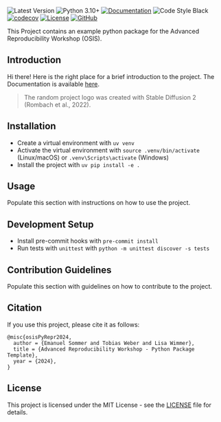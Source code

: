  ![Latest Version](https://img.shields.io/badge/version-0.1.0-g)
 ![Python 3.10+](https://img.shields.io/badge/python-3.10%2C%203.11%2C%203.12-blue?logo=python)
 [![Documentation](https://img.shields.io/badge/documentation-view-blue?logo=read-the-docs)](https://datascience-lmu.github.io/osis_python_repro/)
 ![Code Style Black](https://img.shields.io/badge/code%20style-black-black)
 [![codecov](https://codecov.io/gh/DataScience-LMU/osis_python_repro/graph/badge.svg?token=DTLY6DO9OG)](https://codecov.io/gh/DataScience-LMU/osis_python_repro)
 [![License](https://img.shields.io/badge/license-MIT-green)](LICENSE)
 [![GitHub](https://img.shields.io/badge/GitHub-View%20on%20GitHub-lightgrey?logo=github)](https://github.com/DataScience-LMU/osis_python_repro)

This Project contains an example python package for the Advanced Reproducibility Workshop (OSIS).

##  Introduction

Hi there! Here is the right place for a brief introduction to the project. The Documentation is available [here](https://datascience-lmu.github.io/osis_python_repro/).

> The random project logo was created with Stable Diffusion 2 (Rombach et al., 2022).

## Installation

- Create a virtual environment with `uv venv`
- Activate the virtual environment with `source .venv/bin/activate` (Linux/macOS) or `.venv\Scripts\activate` (Windows)
- Install the project with `uv pip install -e .`

## Usage

Populate this section with instructions on how to use the project.

## Development Setup

- Install pre-commit hooks with `pre-commit install`
- Run tests with `unittest` with `python -m unittest discover -s tests`


## Contribution Guidelines

Populate this section with guidelines on how to contribute to the project.

## Citation

If you use this project, please cite it as follows:

```
@misc{osisPyRepr2024,
  author = {Emanuel Sommer and Tobias Weber and Lisa Wimmer},
  title = {Advanced Reproducibility Workshop - Python Package Template},
  year = {2024},
}
```

## License

This project is licensed under the MIT License - see the [LICENSE](LICENSE) file for details.
